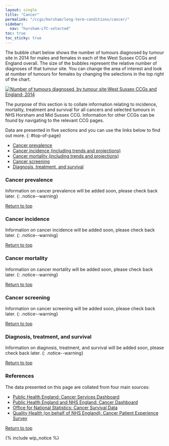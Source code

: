```yaml
---
layout: single
title: "Cancer"
permalink: "/ccgs/horsham/long-term-conditions/cancer/"
sidebar:
  nav: "horsham-LTC-selected"
toc: true
toc_sticky: true
---
```


The bubble chart below shows the number of tumours diagnosed by tumour site in 2014 for males and females in each of the West Sussex CCGs and England overall. The size of the bubbles represent the relative number of diagnoses of that tumour site. You can change the area of interest and look at number of tumours for females by changing the selections in the top right of the chart.

<div class='tableauPlaceholder' id='viz1484834012856' style='position: relative'><noscript><a href='#'><img alt='Number of tumours diagnosed, by tumour site;West Sussex CCGs and England; 2014 ' src='https:&#47;&#47;public.tableau.com&#47;static&#47;images&#47;We&#47;WestSussexCCGs2014Cancerdiagnoses&#47;Dashboard1&#47;1_rss.png' style='border: none' /></a></noscript><object class='tableauViz'  style='display:none;'><param name='host_url' value='https%3A%2F%2Fpublic.tableau.com%2F' /><param name='site_root' value='' /><param name='name' value='WestSussexCCGs2014Cancerdiagnoses&#47;Dashboard1' /><param name='tabs' value='no' /><param name='toolbar' value='yes' /><param name='static_image' value='https:&#47;&#47;public.tableau.com&#47;static&#47;images&#47;We&#47;WestSussexCCGs2014Cancerdiagnoses&#47;Dashboard1&#47;1.png' /><param name='animate_transition' value='yes' /><param name='display_static_image' value='yes' /><param name='display_spinner' value='yes' /><param name='display_overlay' value='yes' /><param name='display_count' value='yes' /></object></div>


<script type='text/javascript'>
	var divElement = document.getElementById('viz1484834012856');
	var vizElement = divElement.getElementsByTagName('object')[0];
	vizElement.style.width='100%';vizElement.style.maxWidth='954px';
	vizElement.style.height=(divElement.offsetWidth*0.75)+'px';
	vizElement.style.maxHeight='629px';
	var scriptElement = document.createElement('script');
	scriptElement.src = 'https://public.tableau.com/javascripts/api/viz_v1.js';
	vizElement.parentNode.insertBefore(scriptElement, vizElement);
</script>

The purpose of this section is to collate information relating to incidence, mortality, treatment and survival for all cancers and selected tumours in NHS Horsham and Mid Sussex CCG. Information for other CCGs can be found by navigating to the relevant CCG pages.

Data are presented in five sections and you can use the links below to find out more.
{: #top-of-page}

- [Cancer prevalence](#cancer-prevalence)
- [Cancer incidence (including trends and projections)](#cancer-incidence)
- [Cancer mortality (including trends and projections)](#cancer-mortality)
- [Cancer screening](#cancer-screening)
- [Diagnosis, treatment, and survival](#diagnosis-treatment-and-survival)

### Cancer prevalence

Information on cancer prevalence will be added soon, please check back later.
{: .notice--warning}

[Return to top](#top-of-page)

### Cancer incidence

Information on cancer incidence will be added soon, please check back later.
{: .notice--warning}

[Return to top](#top-of-page)

### Cancer mortality

Information on cancer mortality will be added soon, please check back later.
{: .notice--warning}

[Return to top](#top-of-page)

### Cancer screening

Information on cancer screening will be added soon, please check back later.
{: .notice--warning}

[Return to top](#top-of-page)

### Diagnosis, treatment, and survival

Information on diagnosis, treatment, and survival will be added soon, please check back later.
{: .notice--warning}

[Return to top](#top-of-page)

### References 

The data presented on this page are collated from four main sources:

- [Public Health England: Cancer Services Dashboard](https://fingertips.phe.org.uk/profile/cancerservices/data)
- [Public Health England and NHS England: Cancer Dashboard](https://www.cancerdata.nhs.uk/dashboard)
- [Office for National Statistics: Cancer Survival Data](https://www.ons.gov.uk/peoplepopulationandcommunity/healthandsocialcare/conditionsanddiseases/bulletins/cancersurvivalinenglandadultsdiagnosed/2010and2014andfollowedupto2015)
- [Quality Health (on behalf of NHS England): Cancer Patient Experience Survey](https://www.quality-health.co.uk/surveys/national-cancer-patient-experience-survey)

[Return to top](#top-of-page)

{% include wip_notice %}